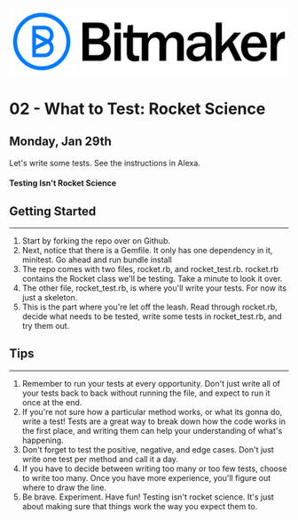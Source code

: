 ![Bitmaker](https://github.com/johncarlolopez/bitmaker-reference/blob/master/bitmakerlogo.svg)
# 02 - What to Test: Rocket Science
## Monday, Jan 29th

Let's write some tests. See the instructions in Alexa.

#### Testing Isn't Rocket Science


## Getting Started
___
1. Start by forking the repo over on Github.
2. Next, notice that there is a Gemfile. It only has one dependency in it, minitest. Go ahead and run bundle install
3. The repo comes with two files, rocket.rb, and rocket_test.rb. rocket.rb contains the Rocket class we'll be testing. Take a minute to look it over.
4. The other file, rocket_test.rb, is where you'll write your tests. For now its just a skeleton.
5. This is the part where you're let off the leash. Read through rocket.rb, decide what needs to be tested, write some tests in rocket_test.rb, and try them out.

## Tips
___
1. Remember to run your tests at every opportunity. Don't just write all of your tests back to back without running the file, and expect to run it once at the end.
2. If you're not sure how a particular method works, or what its gonna do, write a test! Tests are a great way to break down how the code works in the first place, and writing them can help your understanding of what's happening.
3. Don't forget to test the positive, negative, and edge cases. Don't just write one test per method and call it a day.
4. If you have to decide between writing too many or too few tests, choose to write too many. Once you have more experience, you'll figure out where to draw the line.
5. Be brave. Experiment. Have fun! Testing isn't rocket science. It's just about making sure that things work the way you expect them to.
